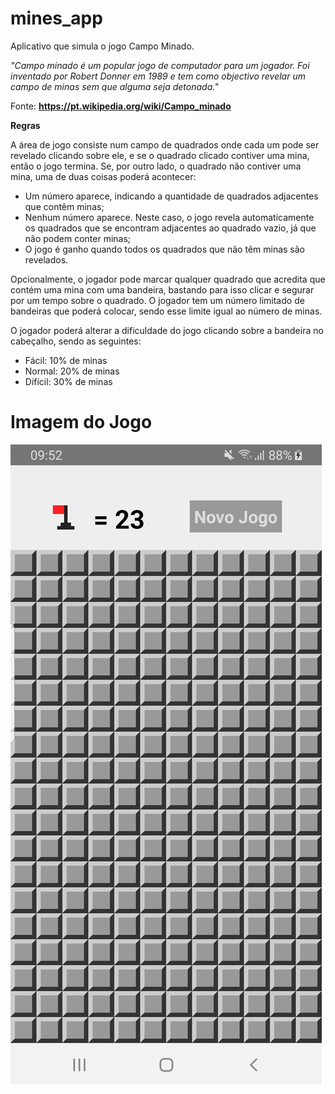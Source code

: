 # mines_app

Aplicativo que simula o jogo Campo Minado.

*"Campo minado é um popular jogo de computador para um jogador. Foi inventado por Robert Donner em 1989 e tem como objectivo revelar um campo de minas sem que alguma seja detonada."*

Fonte: **https://pt.wikipedia.org/wiki/Campo_minado**

**Regras**

A área de jogo consiste num campo de quadrados onde cada um pode ser revelado clicando sobre ele, e se o quadrado clicado contiver uma mina, então o jogo termina. Se, por outro lado, o quadrado não contiver uma mina, uma de duas coisas poderá acontecer:

* Um número aparece, indicando a quantidade de quadrados adjacentes que contêm minas;
* Nenhum número aparece. Neste caso, o jogo revela automaticamente os quadrados que se encontram adjacentes ao quadrado vazio, já que não podem conter minas;
* O jogo é ganho quando todos os quadrados que não têm minas são revelados.

Opcionalmente, o jogador pode marcar qualquer quadrado que acredita que contém uma mina com uma bandeira, bastando para isso clicar e segurar por um tempo sobre o quadrado. O jogador tem um número limitado de bandeiras que poderá colocar, sendo esse limite igual ao número de minas.

O jogador poderá alterar a dificuldade do jogo clicando sobre a bandeira no cabeçalho, sendo as seguintes:
* Fácil: 10% de minas
* Normal: 20% de minas
* Difícil: 30% de minas

# Imagem do Jogo

![Imagem do Jogo](/mines_app.jpg?raw=true "Campo Minado")